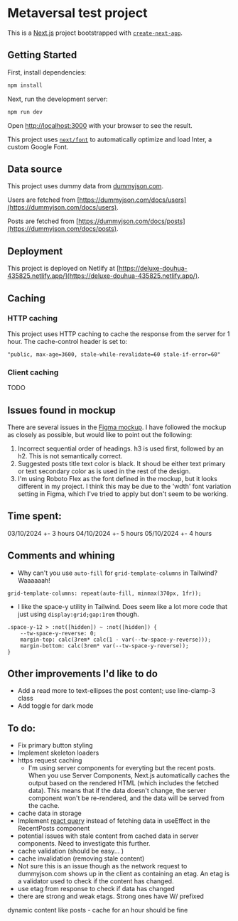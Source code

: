 # Metaversal test project

This is a [Next.js](https://nextjs.org/) project bootstrapped with [`create-next-app`](https://github.com/vercel/next.js/tree/canary/packages/create-next-app).

## Getting Started

First, install dependencies:

```bash
npm install
```

Next, run the development server:

```bash
npm run dev
```

Open [http://localhost:3000](http://localhost:3000) with your browser to see the result.

This project uses [`next/font`](https://nextjs.org/docs/basic-features/font-optimization) to automatically optimize and load Inter, a custom Google Font.

## Data source

This project uses dummy data from [dummyjson.com](https://dummyjson.com/).

Users are fetched from [https://dummyjson.com/docs/users](https://dummyjson.com/docs/users).

Posts are fetched from [https://dummyjson.com/docs/posts](https://dummyjson.com/docs/posts).

## Deployment

This project is deployed on Netlify at [https://deluxe-douhua-435825.netlify.app/](https://deluxe-douhua-435825.netlify.app/).

## Caching

### HTTP caching

This project uses HTTP caching to cache the response from the server for 1 hour. The cache-control header is set to:

```
"public, max-age=3600, stale-while-revalidate=60 stale-if-error=60"
```

### Client caching

TODO

## Issues found in mockup

There are several issues in the [Figma mockup](https://www.figma.com/design/yKiOqBqcJVCuG42i6tmrkM/Front-End-Dev-Test?node-id=1133-16284&t=uJGmBShEkUrtbBrm-1). I have followed the mockup as closely as possible, but would like to point out the following:

1. Incorrect sequential order of headings. h3 is used first, followed by an h2. This is not semantically correct.
2. Suggested posts title text color is black. It shoud be either text primary or text secondary color as is used in the rest of the design.
3. I'm using Roboto Flex as the font defined in the mockup, but it looks different in my project. I think this may be due to the 'wdth' font variation setting in Figma, which I've tried to apply but don't seem to be working.

## Time spent:

03/10/2024 +- 3 hours
04/10/2024 +- 5 hours
05/10/2024 +- 4 hours

## Comments and whining

- Why can't you use `auto-fill` for `grid-template-columns` in Tailwind? Waaaaaah!

```
grid-template-columns: repeat(auto-fill, minmax(370px, 1fr));
```

- I like the space-y utility in Tailwind. Does seem like a lot more code that just using `display:grid;gap:1rem` though.

```
.space-y-12 > :not([hidden]) ~ :not([hidden]) {
    --tw-space-y-reverse: 0;
    margin-top: calc(3rem* calc(1 - var(--tw-space-y-reverse)));
    margin-bottom: calc(3rem* var(--tw-space-y-reverse));
}
```

## Other improvements I'd like to do

- Add a read more to text-ellipses the post content; use line-clamp-3 class
- Add toggle for dark mode

## To do:

- Fix primary button styling
- Implement skeleton loaders
- https request caching
  - I'm using server components for everyting but the recent posts. When you use Server Components, Next.js automatically caches the output based on the rendered HTML (which includes the fetched data). This means that if the data doesn't change, the server component won't be re-rendered, and the data will be served from the cache.
- cache data in storage
- Implement [react query](https://tanstack.com/query/latest/docs/framework/react/overview#enough-talk-show-me-some-code-already) instead of fetching data in useEffect in the RecentPosts component
- potential issues with stale content from cached data in server components. Need to investigate this further.
- cache validation (should be easy... )
- cache invalidation (removing stale content)
- Not sure this is an issue though as the network request to dummyjson.com shows up in the client as containing an etag. An etag is a validator used to check if the content has changed.
- use etag from response to check if data has changed
- there are strong and weak etags. Strong ones have W/ prefixed

dynamic content like posts - cache for an hour should be fine
